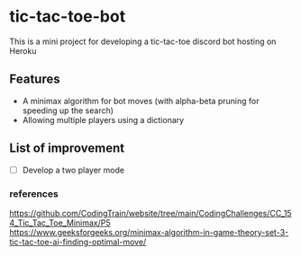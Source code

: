 # tic-tac-toe-bot
This is a mini project for developing a tic-tac-toe discord bot hosting on Heroku 

## Features
- A minimax algorithm for bot moves (with alpha-beta pruning for speeding up the search)
- Allowing multiple players using a dictionary

## List of improvement
- [ ] Develop a two player mode

### references
https://github.com/CodingTrain/website/tree/main/CodingChallenges/CC_154_Tic_Tac_Toe_Minimax/P5 \
https://www.geeksforgeeks.org/minimax-algorithm-in-game-theory-set-3-tic-tac-toe-ai-finding-optimal-move/